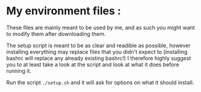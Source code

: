 # My environment files :

These files are mainly meant to be used by me, and as such you might want to modify them after downloading them.

The setup script is meant to be as clear and readible as possible, however installing everything may replace files that you didn't expect to (installing bashrc will replace any already existing bashrc!)
I therefore highly suggest you to at least take a look at the script and look at what it does before running it.

Run the script `./setup.sh` and it will ask for options on what it should install.
